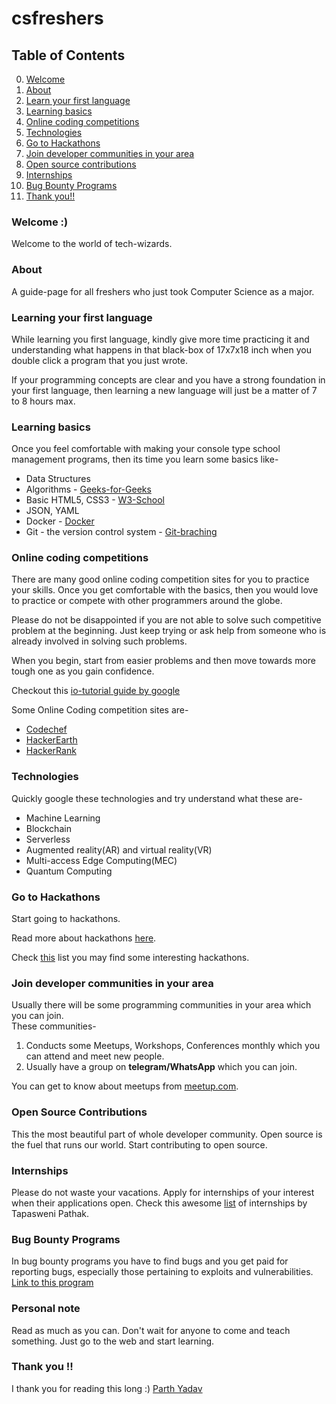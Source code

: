# csfreshers


## Table of Contents
0. [Welcome](#welcome-)
1. [About](#about)
2. [Learn your first language](#learning-your-first-language)
3. [Learning basics](#learning-basics)
4. [Online coding competitions](#online-coding-competitions)
5. [Technologies](#technologies)
6. [Go to Hackathons](#go-to-hackathons)
7. [Join developer communities in your area](#join-developer-communities-in-your-area)
8. [Open source contributions](#open-source-contributions)
9. [Internships](#internships)
10. [Bug Bounty Programs](#bug-bounty-programs)
11. [Thank you!!](#thank-you-)



### Welcome :)
Welcome to the world of tech-wizards.


### About
A guide-page for all freshers who just took Computer Science as a major.


### Learning your first language
While learning you first language, kindly give more time practicing it and understanding what happens in that black-box of 17x7x18 inch when you double click a program that you just wrote.

If your programming concepts are clear and you have a strong foundation in your first language, then learning a new language will just be a matter of 7 to 8 hours max.


### Learning basics
Once you feel comfortable with making your console type school management programs, then its time you learn some basics like-<br>
* Data Structures
* Algorithms - [Geeks-for-Geeks](https://www.geeksforgeeks.org/fundamentals-of-algorithms/)
* Basic HTML5, CSS3 - [W3-School](https://www.w3schools.com/html/default.asp)
* JSON, YAML
* Docker - [Docker](https://docs.docker.com/get-started/)
* Git - the version control system - [Git-braching](https://learngitbranching.js.org/)


### Online coding competitions
There are many good online coding competition sites for you to practice your skills. Once you get comfortable with the basics, then you would love to practice or compete with other programmers around the globe.

Please do not be disappointed if you are not able to solve such competitive problem at the beginning. Just keep trying or ask help from someone who is already involved in solving such problems.

When you begin, start from easier problems and then move towards more tough one as you gain confidence.

Checkout this [io-tutorial guide by google](https://code.google.com/codejam/resources/quickstart-guide#io-tutorial)

Some Online Coding competition sites are-
* [Codechef](https://www.codechef.com/)
* [HackerEarth](https://www.hackerearth.com/challenges/)
* [HackerRank](https://www.hackerrank.com/contests)


### Technologies
Quickly google these technologies and try understand what these are-
* Machine Learning
* Blockchain
* Serverless
* Augmented reality(AR) and virtual reality(VR)
* Multi-access Edge Computing(MEC)
* Quantum Computing


### Go to Hackathons
Start going to hackathons.

Read more about hackathons [here](https://www.hackerearth.com/hackathon/).

Check [this](https://github.com/ayonroy2000/Hackathonistas_TelegramGroup/blob/master/Hackathons.md) list you may find some interesting hackathons.


### Join developer communities in your area
Usually there will be some programming communities in your area which you can join.<br>
These communities-
 1. Conducts some Meetups, Workshops, Conferences monthly which you can attend and meet new people.
 2. Usually have a group on **telegram/WhatsApp** which you can join.
 
 
You can get to know about meetups from [meetup.com](https://www.meetup.com/).


### Open Source Contributions
This the most beautiful part of whole developer community. Open source is the fuel that runs our world. Start contributing to open source.


### Internships
Please do not waste your vacations. Apply for internships of your interest when their applications open.
Check this awesome [list](https://github.com/tapaswenipathak/Open-Source-Internships) of internships by Tapasweni Pathak.


### Bug Bounty Programs
In bug bounty programs you have to find bugs and you get paid for reporting bugs, especially those pertaining to exploits and vulnerabilities. [Link to this program](https://lab.codingblocks.com/boss)


### 

### Personal note
Read as much as you can. Don't wait for anyone to come and teach something. Just go to the web and start learning.


### Thank you !!
I thank you for reading this long :)
[Parth Yadav](https://twitter.com/@Asha_Seema_)



